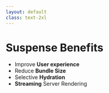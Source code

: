 ```yaml
---
layout: default
class: text-2xl
---
```


# Suspense **Benefits**

- Improve **User experience**
- Reduce **Bundle Size**
- Selective **Hydration**
- **Streaming** Server Rendering
